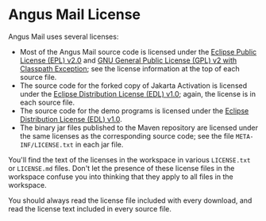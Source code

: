 Angus Mail License
====================

Angus Mail uses several licenses:

-   Most of the Angus Mail source code is licensed under the
    [Eclipse Public License (EPL) v2.0](http://www.eclipse.org/legal/epl-2.0)
    and [GNU General Public License (GPL) v2 with Classpath Exception](
    https://www.gnu.org/software/classpath/license.html);
    see the license information at the top of each source file.
-   The source code for the forked copy of Jakarta Activation
    is licensed under the
    [Eclipse Distribution License (EDL) v1.0](
    http://www.eclipse.org/org/documents/edl-v10.php);
    again, the license is in each source file.
-   The source code for the demo programs is licensed under the
    [Eclipse Distribution License (EDL) v1.0](
    http://www.eclipse.org/org/documents/edl-v10.php).
-   The binary jar files published to the Maven repository are licensed
    under the same licenses as the corresponding source
    code; see the file `META-INF/LICENSE.txt` in each jar file.

You'll find the text of the licenses in the workspace in various
`LICENSE.txt` or `LICENSE.md` files.
Don't let the presence of these license files in the workspace confuse
you into thinking that they apply to all files in the workspace.

You should always read the license file included with every download,
and read the license text included in every source file.
